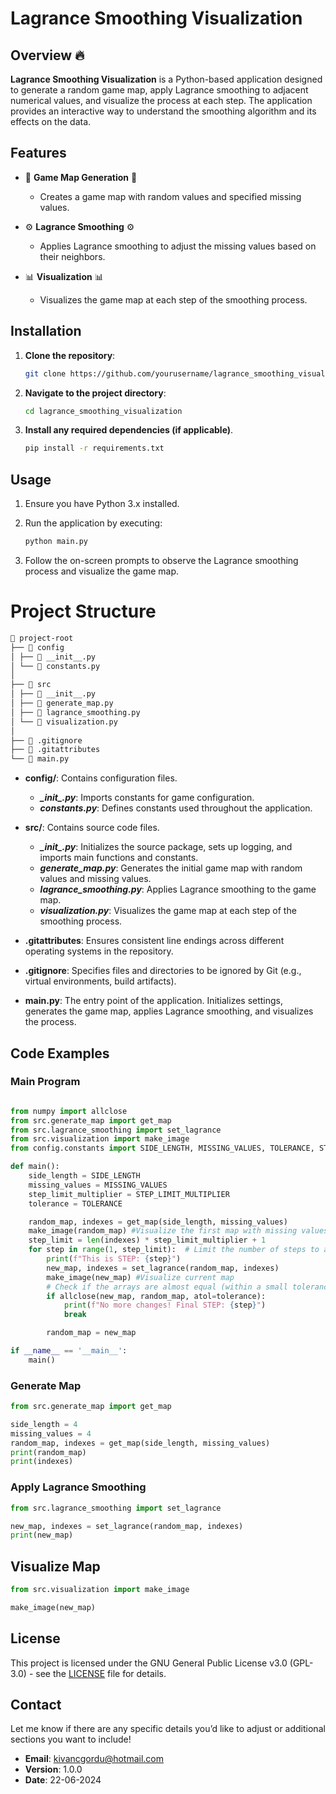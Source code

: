 # Lagrance Smoothing Visualization

## Overview 🔥

**Lagrance Smoothing Visualization** is a Python-based application designed to generate a random game map, apply Lagrance smoothing to adjacent numerical values, and visualize the process at each step. The application provides an interactive way to understand the smoothing algorithm and its effects on the data.

## Features

- 👾 **Game Map Generation** 👾
  - Creates a game map with random values and specified missing values.
    
- ⚙️ **Lagrance Smoothing** ⚙️
  - Applies Lagrance smoothing to adjust the missing values based on their neighbors.

- 📊 **Visualization** 📊
  - Visualizes the game map at each step of the smoothing process.

## Installation
1. **Clone the repository**: 
    ```bash
    git clone https://github.com/yourusername/lagrance_smoothing_visualization.git
    ```

2. **Navigate to the project directory**:  
    ```bash
    cd lagrance_smoothing_visualization
    ```

3. **Install any required dependencies (if applicable)**.
    ```bash
    pip install -r requirements.txt
    ```

## Usage  
1. Ensure you have Python 3.x installed.

2. Run the application by executing:
    ```bash
    python main.py
    ```
3. Follow the on-screen prompts to observe the Lagrance smoothing process and visualize the game map.

# Project Structure
```markdown
📁 project-root
├── 📁 config
│ ├── 📄 __init__.py
│ └── 📄 constants.py
│
├── 📁 src
│ ├── 📄 __init__.py
│ ├── 📄 generate_map.py
│ ├── 📄 lagrance_smoothing.py
│ └── 📄 visualization.py
│
├── 📄 .gitignore
├── 📄 .gitattributes
└── 📄 main.py
```

- **config/**: Contains configuration files.
  - ***\__init__.py***: Imports constants for game configuration.
  - ***constants.py***: Defines constants used throughout the application.

- **src/**: Contains source code files.
  - ***\__init__.py***: Initializes the source package, sets up logging, and imports main functions and constants.
  - ***generate_map.py***: Generates the initial game map with random values and missing values.
  - ***lagrance_smoothing.py***: Applies Lagrance smoothing to the game map.
  - ***visualization.py***: Visualizes the game map at each step of the smoothing process.

- **.gitattributes**: Ensures consistent line endings across different operating systems in the repository.

- **.gitignore**: Specifies files and directories to be ignored by Git (e.g., virtual environments, build artifacts).

- **main.py**: The entry point of the application. Initializes settings, generates the game map, applies Lagrance smoothing, and visualizes the process.

## Code Examples
### Main Program

```python

from numpy import allclose
from src.generate_map import get_map
from src.lagrance_smoothing import set_lagrance
from src.visualization import make_image
from config.constants import SIDE_LENGTH, MISSING_VALUES, TOLERANCE, STEP_LIMIT_MULTIPLIER

def main():
    side_length = SIDE_LENGTH
    missing_values = MISSING_VALUES
    step_limit_multiplier = STEP_LIMIT_MULTIPLIER
    tolerance = TOLERANCE

    random_map, indexes = get_map(side_length, missing_values)
    make_image(random_map) #Visualize the first map with missing values
    step_limit = len(indexes) * step_limit_multiplier + 1
    for step in range(1, step_limit):  # Limit the number of steps to avoid infinite loop
        print(f"This is STEP: {step}")
        new_map, indexes = set_lagrance(random_map, indexes)
        make_image(new_map) #Visualize current map
        # Check if the arrays are almost equal (within a small tolerance)
        if allclose(new_map, random_map, atol=tolerance):
            print(f"No more changes! Final STEP: {step}")
            break

        random_map = new_map

if __name__ == '__main__':
    main()
```


### Generate Map
```python
from src.generate_map import get_map

side_length = 4
missing_values = 4
random_map, indexes = get_map(side_length, missing_values)
print(random_map)
print(indexes)

```

### Apply Lagrance Smoothing
```python
from src.lagrance_smoothing import set_lagrance

new_map, indexes = set_lagrance(random_map, indexes)
print(new_map)

```

## Visualize Map
```python
from src.visualization import make_image

make_image(new_map)

```

## License

This project is licensed under the GNU General Public License v3.0 (GPL-3.0) - see the [LICENSE](https://github.com/kivanc57/lagrance_smoothing_visualization/blob/main/LICENSE) file for details.



## Contact
Let me know if there are any specific details you’d like to adjust or additional sections you want to include!  
* **Email**: kivancgordu@hotmail.com
* **Version**: 1.0.0
* **Date**: 22-06-2024
